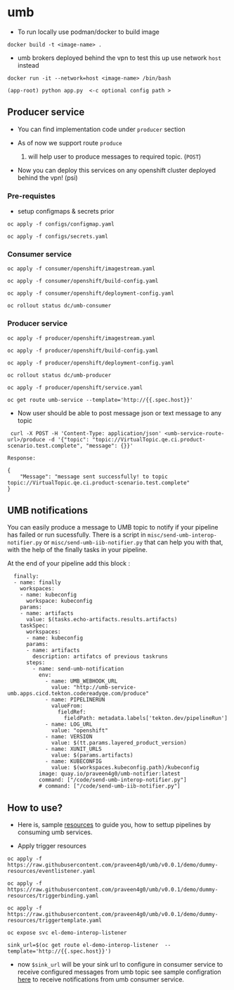 # umb 

* To run locally use podman/docker to build image
```
docker build -t <image-name> .

```
* umb brokers deployed behind the vpn to test this up use network `host` instead
```
docker run -it --network=host <image-name> /bin/bash

(app-root) python app.py  <-c optional config path >

```
## Producer service
* You can find implementation code under `producer` section
* As of now we support route `produce`
    1. will help user to produce messages to required topic. (`POST`)

* Now you can deploy this services on any openshift cluster deployed behind the vpn! (psi)

### Pre-requistes
- setup configmaps & secrets prior
```
oc apply -f configs/configmap.yaml

oc apply -f configs/secrets.yaml

```

### Consumer service

```
oc apply -f consumer/openshift/imagestream.yaml

oc apply -f consumer/openshift/build-config.yaml

oc apply -f consumer/openshift/deployment-config.yaml

oc rollout status dc/umb-consumer

```

### Producer service

```
oc apply -f producer/openshift/imagestream.yaml

oc apply -f producer/openshift/build-config.yaml

oc apply -f producer/openshift/deployment-config.yaml

oc rollout status dc/umb-producer

oc apply -f producer/openshift/service.yaml

oc get route umb-service --template='http://{{.spec.host}}'

```

* Now user should be able to post message json or text message to any topic

```
 curl -X POST -H 'Content-Type: application/json' <umb-service-route-url>/produce -d '{"topic": "topic://VirtualTopic.qe.ci.product-scenario.test.complete", "message": {}}'               

Response: 

{
    "Message": "message sent successfully! to topic topic://VirtualTopic.qe.ci.product-scenario.test.complete"
}

```

## UMB notifications
You can easily produce a message to UMB topic to notify if your pipeline has failed or run sucessfully. There is a script in `misc/send-umb-interop-notifier.py` or `misc/send-umb-iib-notifier.py` that can help you with that, with the help of the finally tasks in your pipeline.

At the end of your pipeline add this block :
```
  finally:
  - name: finally
    workspaces:
    - name: kubeconfig
      workspace: kubeconfig
    params:
    - name: artifacts
      value: $(tasks.echo-artifacts.results.artifacts)
    taskSpec:
      workspaces:
      - name: kubeconfig
      params:
      - name: artifacts
        description: artifatcs of previous taskruns
      steps:
        - name: send-umb-notification
          env:
            - name: UMB_WEBHOOK_URL
              value: "http://umb-service-umb.apps.cicd.tekton.codereadyqe.com/produce"
            - name: PIPELINERUN
              valueFrom:
                fieldRef:
                  fieldPath: metadata.labels['tekton.dev/pipelineRun'] 
            - name: LOG_URL
              value: "openshift"
            - name: VERSION
              value: $(tt.params.layered_product_version)
            - name: XUNIT_URLS
              value: $(params.artifacts)
            - name: KUBECONFIG
              value: $(workspaces.kubeconfig.path)/kubeconfig  
          image: quay.io/praveen4g0/umb-notifier:latest
          command: ["/code/send-umb-interop-notifier.py"]
          # command: ["/code/send-umb-iib-notifier.py"]
```

## How to use?

* Here is, sample [resources](demo/dummy-resources) to guide you, how to settup pipelines by consuming umb services.

* Apply trigger resources
```
oc apply -f https://raw.githubusercontent.com/praveen4g0/umb/v0.0.1/demo/dummy-resources/eventlistener.yaml

oc apply -f https://raw.githubusercontent.com/praveen4g0/umb/v0.0.1/demo/dummy-resources/triggerbinding.yaml

oc apply -f https://raw.githubusercontent.com/praveen4g0/umb/v0.0.1/demo/dummy-resources/triggertemplate.yaml

oc expose svc el-demo-interop-listener

sink_url=$(oc get route el-demo-interop-listener  --template='http://{{.spec.host}}')
```

* now `$sink_url` will be your sink url to configure in consumer service to receive configured messages from umb topic
see sample configration [here](configs/configmap.yaml) to receive notifications from umb consumer service.
